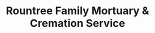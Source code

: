 ---
title: "Rountree Family Mortuary & Cremation Service"
url: /greenville/rountree-family-mortuary-and-cremation-service/
shop: funeral directors
---